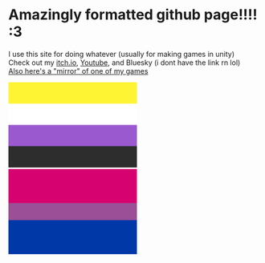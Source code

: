# Amazingly formatted github page!!!! :3

I use this site for doing whatever (usually for making games in unity)  
Check out my [itch.io](https://deltav2.itch.io), [Youtube](https://www.youtube.com/@DeltaV_), and Bluesky (i dont have the link rn lol)  
[Also here's a "mirror" of one of my games](https://delta-airlines-ig.github.io/Dash-With-The-Fireball-Etc/ )  

<img src="Nonbinary_flag.svg.png" width="256" height="170"> <img src="Bisexual_Pride_Flag.svg.png" width="256" height="170">

